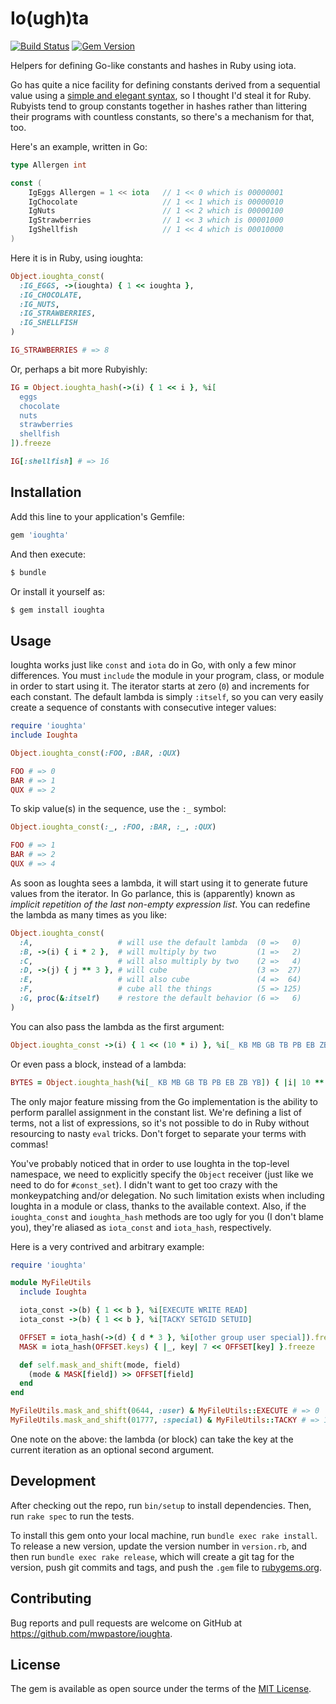 # Io(ugh)ta

[![Build Status](https://travis-ci.org/mwpastore/ioughta.svg?branch=master)](https://travis-ci.org/mwpastore/ioughta)
[![Gem Version](https://badge.fury.io/rb/ioughta.svg)](https://badge.fury.io/rb/ioughta)

Helpers for defining Go-like constants and hashes in Ruby using iota.

Go has quite a nice facility for defining constants derived from a sequential
value using a [simple and elegant syntax][1], so I thought I'd steal it for
Ruby. Rubyists tend to group constants together in hashes rather than littering
their programs with countless constants, so there's a mechanism for that, too.

Here's an example, written in Go:

```go
type Allergen int

const (
    IgEggs Allergen = 1 << iota   // 1 << 0 which is 00000001
    IgChocolate                   // 1 << 1 which is 00000010
    IgNuts                        // 1 << 2 which is 00000100
    IgStrawberries                // 1 << 3 which is 00001000
    IgShellfish                   // 1 << 4 which is 00010000
)
```

Here it is in Ruby, using ioughta:

```ruby
Object.ioughta_const(
  :IG_EGGS, ->(ioughta) { 1 << ioughta },
  :IG_CHOCOLATE,
  :IG_NUTS,
  :IG_STRAWBERRIES,
  :IG_SHELLFISH
)

IG_STRAWBERRIES # => 8
```

Or, perhaps a bit more Rubyishly:

```ruby
IG = Object.ioughta_hash(->(i) { 1 << i }, %i[
  eggs
  chocolate
  nuts
  strawberries
  shellfish
]).freeze

IG[:shellfish] # => 16
```

## Installation

Add this line to your application's Gemfile:

```ruby
gem 'ioughta'
```

And then execute:

```sh
$ bundle
```

Or install it yourself as:

```sh
$ gem install ioughta
```

## Usage

Ioughta works just like `const` and `iota` do in Go, with only a few minor
differences. You must `include` the module in your program, class, or module in
order to start using it. The iterator starts at zero (`0`) and increments for
each constant. The default lambda is simply `:itself`, so you can very easily
create a sequence of constants with consecutive integer values:

```ruby
require 'ioughta'
include Ioughta

Object.ioughta_const(:FOO, :BAR, :QUX)

FOO # => 0
BAR # => 1
QUX # => 2
```

To skip value(s) in the sequence, use the `:_` symbol:

```ruby
Object.ioughta_const(:_, :FOO, :BAR, :_, :QUX)

FOO # => 1
BAR # => 2
QUX # => 4
```

As soon as Ioughta sees a lambda, it will start using it to generate future
values from the iterator. In Go parlance, this is (apparently) known as
*implicit repetition of the last non-empty expression list*. You can redefine
the lambda as many times as you like:

```ruby
Object.ioughta_const(
  :A,                   # will use the default lambda  (0 =>   0)
  :B, ->(i) { i * 2 },  # will multiply by two         (1 =>   2)
  :C,                   # will also multiply by two    (2 =>   4)
  :D, ->(j) { j ** 3 }, # will cube                    (3 =>  27)
  :E,                   # will also cube               (4 =>  64)
  :F,                   # cube all the things          (5 => 125)
  :G, proc(&:itself)    # restore the default behavior (6 =>   6)
)
```

You can also pass the lambda as the first argument:

```ruby
Object.ioughta_const ->(i) { 1 << (10 * i) }, %i[_ KB MB GB TB PB EB ZB YB]
```

Or even pass a block, instead of a lambda:

```ruby
BYTES = Object.ioughta_hash(%i[_ KB MB GB TB PB EB ZB YB]) { |i| 10 ** (i * 3) }.freeze
```

The only major feature missing from the Go implementation is the ability to
perform parallel assignment in the constant list. We're defining a list of
terms, not a list of expressions, so it's not possible to do in Ruby without
resourcing to nasty `eval` tricks. Don't forget to separate your terms with
commas!

You've probably noticed that in order to use Ioughta in the top-level
namespace, we need to explicitly specify the `Object` receiver (just like we
need to do for `#const_set`). I didn't want to get too crazy with the
monkeypatching and/or delegation. No such limitation exists when including
Ioughta in a module or class, thanks to the available context. Also, if the
`ioughta_const` and `ioughta_hash` methods are too ugly for you (I don't blame
you), they're aliased as `iota_const` and `iota_hash`, respectively.

Here is a very contrived and arbitrary example:

```ruby
require 'ioughta'

module MyFileUtils
  include Ioughta

  iota_const ->(b) { 1 << b }, %i[EXECUTE WRITE READ]
  iota_const ->(b) { 1 << b }, %i[TACKY SETGID SETUID]

  OFFSET = iota_hash(->(d) { d * 3 }, %i[other group user special]).freeze
  MASK = iota_hash(OFFSET.keys) { |_, key| 7 << OFFSET[key] }.freeze

  def self.mask_and_shift(mode, field)
    (mode & MASK[field]) >> OFFSET[field]
  end
end

MyFileUtils.mask_and_shift(0644, :user) & MyFileUtils::EXECUTE # => 0
MyFileUtils.mask_and_shift(01777, :special) & MyFileUtils::TACKY # => 1
```

One note on the above: the lambda (or block) can take the key at the current
iteration as an optional second argument.

## Development

After checking out the repo, run `bin/setup` to install dependencies. Then, run
`rake spec` to run the tests.

To install this gem onto your local machine, run `bundle exec rake install`. To
release a new version, update the version number in `version.rb`, and then run
`bundle exec rake release`, which will create a git tag for the version, push
git commits and tags, and push the `.gem` file to
[rubygems.org](https://rubygems.org).

## Contributing

Bug reports and pull requests are welcome on GitHub at
https://github.com/mwpastore/ioughta.

## License

The gem is available as open source under the terms of the [MIT
License](http://opensource.org/licenses/MIT).

[1]: https://splice.com/blog/iota-elegant-constants-golang/
